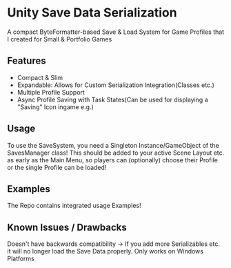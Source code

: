 
# Unity Save Data Serialization 

A compact ByteFormatter-based Save & Load System for Game Profiles that I created for Small & Portfolio Games

## Features

- Compact & Slim
- Expandable: Allows for Custom Serialization Integration(Classes etc.)
- Multiple Profile Support
- Async Profile Saving with Task States(Can be used for displaying a "Saving" Icon ingame e.g.)


## Usage

To use the SaveSystem, you need a Singleton Instance/GameObject of the SavesManager class! This should be added to your active Scene Layout etc. as early as the Main Menu, so players can (optionally) choose their Profile or the single Profile can be loaded!

## Examples 
The Repo contains integrated usage Examples!


## Known Issues / Drawbacks
Doesn't have backwards compatibility -> If you add more Serializables etc. it will no longer load the Save Data properly.
Only works on Windows Platforms
